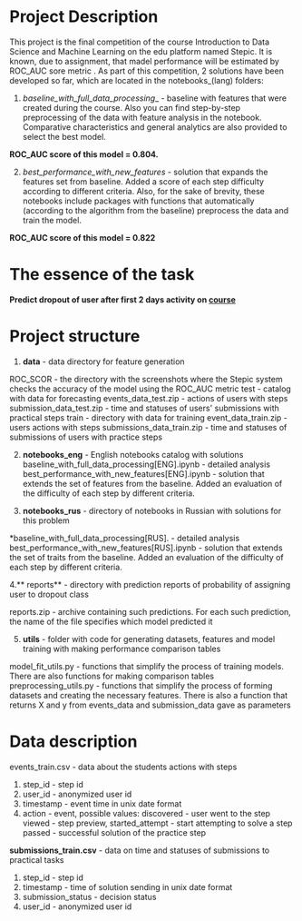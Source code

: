 # Project Description

This project is the final competition of the course Introduction to Data Science and Machine Learning on the edu platform named Stepic. It is known, due to assignment, that madel performance will be estimated by ROC_AUC sore metric .
As part of this competition, 2 solutions have been developed so far, which are located in the notebooks_(lang) folders:

 1. _baseline_with_full_data_processing__ - baseline with features that were created during the course. Also you can find step-by-step preprocessing of the data with feature analysis in the notebook. Comparative characteristics and general analytics are also provided to select the best model.

**ROC_AUC score of this model = 0.804.**

 2. _best_performance_with_new_features_ - solution that expands the features set from baseline. Added a score of each step difficulty according to different criteria. Also, for the sake of brevity, these notebooks include packages with functions that automatically (according to the algorithm from the baseline) preprocess the data and train the model.

**ROC_AUC score of this model = 0.822**

# The essence of the task
**Predict dropout of user after first 2 days activity on [course](https://stepik.org/course/4852/promo)**

# Project structure
 1. **data** - data directory for feature generation

ROC_SCOR - the directory with the screenshots where the Stepic system checks the accuracy of the model using the ROC_AUC metric
test - catalog with data for forecasting
events_data_test.zip - actions of users with steps
submission_data_test.zip - time and statuses of users' submissions with practical steps
train - directory with data for training
event_data_train.zip - users actions with steps
submissions_data_train.zip - time and statuses of submissions of users with practice steps
 
 2. **notebooks_eng** - English notebooks catalog with solutions
baseline_with_full_data_processing[ENG].ipynb - detailed analysis
best_performance_with_new_features[ENG].ipynb - solution that extends the set of features from the baseline. Added an evaluation of the difficulty of each step by different criteria.

 3. **notebooks_rus** - directory of notebooks in Russian with solutions for this problem

*baseline_with_full_data_processing[RUS]. - detailed analysis
best_performance_with_new_features[RUS].ipynb - solution that extends the set of traits from the baseline. Added an evaluation of the difficulty of each step by different criteria.

 4.** reports** - directory with prediction reports of probability of assigning user to dropout class

reports.zip - archive containing such predictions. For each such prediction, the name of the file specifies which model predicted it

 5. **utils** - folder with code for generating datasets, features and model training with making performance comparison tables

model_fit_utils.py - functions that simplify the process of training models. There are also functions for making comparison tables
preprocessing_utils.py - functions that simplify the process of forming datasets and creating the necessary features. There is also a function that returns X and y from events_data and submission_data gave as parameters

# Data description
events_train.csv - data about the students actions with steps

1. step_id - step id
2. user_id - anonymized user id
3. timestamp - event time in unix date format
4. action - event, possible values:
 discovered - user went to the step
 viewed - step preview,
 started_attempt - start attempting to solve a step passed - successful solution of the practice step
 
**submissions_train.csv** - data on time and statuses of submissions to practical tasks

1. step_id - step id
2. timestamp - time of solution sending in unix date format
3. submission_status - decision status
4. user_id - anonymized user id
